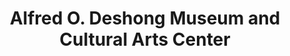 ---
layout: repo
title: "Alfred O. Deshong Museum and Cultural Arts Center"
id: 13339
permalink: repos/13339/
---